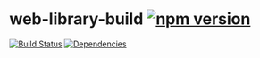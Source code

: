 # web-library-build [![npm version](https://badge.fury.io/js/%40microsoft%2Fweb-library-build.svg)](https://badge.fury.io/js/%40microsoft%2Fweb-library-build)

[![Build Status](https://travis-ci.org/Microsoft/web-library-build.svg?branch=master)](https://travis-ci.org/Microsoft/web-library-build) [![Dependencies](https://david-dm.org/Microsoft/web-library-build.svg)](https://david-dm.org/Microsoft/web-library-build)
